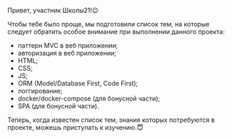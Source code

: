 Привет, участник Школы21!😉

Чтобы тебе было проще, мы подготовили список тем, на которые следует обратить особое внимание при выполнении данного проекта:

- паттерн MVC в веб приложении;
- авторизация в веб приложении;
- HTML;
- CSS;
- JS;
- ORM (Model/Database First, Code First);
- логгирование;
- docker/docker-compose (для бонусной части);
- SPA (для бонусной части).

Теперь, когда известен список тем, знания которых потребуются в проекте, можешь приступать к изучению.😇
